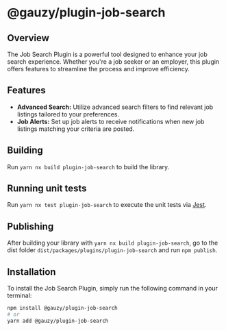 # @gauzy/plugin-job-search

## Overview

The Job Search Plugin is a powerful tool designed to enhance your job search experience. Whether you're a job seeker or an employer, this plugin offers features to streamline the process and improve efficiency.

## Features

- **Advanced Search:** Utilize advanced search filters to find relevant job listings tailored to your preferences.
- **Job Alerts:** Set up job alerts to receive notifications when new job listings matching your criteria are posted.

## Building

Run `yarn nx build plugin-job-search` to build the library.

## Running unit tests

Run `yarn nx test plugin-job-search` to execute the unit tests via [Jest](https://jestjs.io).

## Publishing

After building your library with `yarn nx build plugin-job-search`, go to the dist folder `dist/packages/plugins/plugin-job-search` and run `npm publish`.

## Installation

To install the Job Search Plugin, simply run the following command in your terminal:

```bash
npm install @gauzy/plugin-job-search
# or
yarn add @gauzy/plugin-job-search
```
